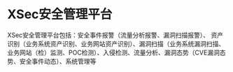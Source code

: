 # XSec安全管理平台
XSec安全管理平台包括：安全事件报警（流量分析报警、漏洞扫描报警）、 资产识别（业务系统资产识别、业务网站资产识别）、漏洞扫描（业务系统漏洞扫描、业务网站（检）监测、POC检测）、入侵检测、流量分析、漏洞态势（CVE漏洞态势、安全事件动态）、系统管理等
